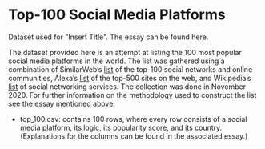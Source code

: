 # Top-100 Social Media Platforms

Dataset used for "Insert Title". The essay can be found here.

The dataset provided here is an attempt at listing the 100 most popular social media platforms in the world. The list was gathered using a combination of SimilarWeb’s [list](https://www.similarweb.com/top-websites/category/computers-electronics-and-technology/social-networks-and-online-communities/) of the top-100 social networks and online communities, Alexa’s [list](https://www.alexa.com/topsites) of the top-500 sites on the web, and Wikipedia’s [list](https://en.wikipedia.org/wiki/List_of_social_networking_services) of social networking services. The collection was done in November 2020. For further information on the methodology used to construct the list see the essay mentioned above.

* top_100.csv: contains 100 rows, where every row consists of a social media platform, its logic, its popularity score, and its country. (Explanations for the columns can be found in the associated essay.)
